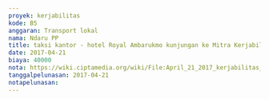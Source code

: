 ```yaml
---
proyek: kerjabilitas
kode: B5
anggaran: Transport lokal
nama: Ndaru PP
title: taksi kantor - hotel Royal Ambarukmo kunjungan ke Mitra Kerjabilitas di Yogyakarta
date: 2017-04-21
biaya: 40000
nota: https://wiki.ciptamedia.org/wiki/File:April_21_2017_kerjabilitas_B5_taksi_kantor_ke_RAY_ndaru892.jpg
tanggalpelunasan: 2017-04-21
notapelunasan:
---
```

